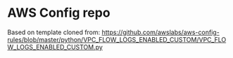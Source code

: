# AWS Config repo

Based on template cloned from: https://github.com/awslabs/aws-config-rules/blob/master/python/VPC_FLOW_LOGS_ENABLED_CUSTOM/VPC_FLOW_LOGS_ENABLED_CUSTOM.py
